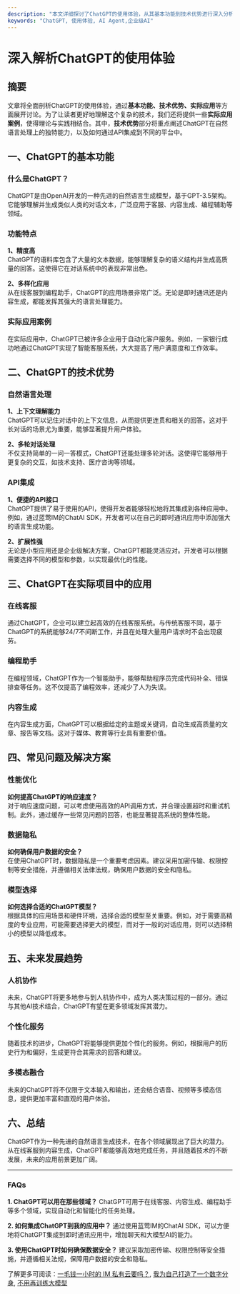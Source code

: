 ```yaml
---
description: "本文详细探讨了ChatGPT的使用体验，从其基本功能到技术优势进行深入分析，并结合实际应用案例，帮助开发者更好地理解和利用该技术。"
keywords: "ChatGPT, 使用体验, AI Agent,企业级AI"
---
```

# 深入解析ChatGPT的使用体验

## 摘要

文章将全面剖析ChatGPT的使用体验，通过**基本功能、技术优势、实际应用**等方面展开讨论。为了让读者更好地理解这个复杂的技术，我们还将提供一些**实际应用案例**，使得理论与实践相结合。其中，**技术优势**部分将重点阐述ChatGPT在自然语言处理上的独特能力，以及如何通过API集成到不同的平台中。

## 一、ChatGPT的基本功能

### 什么是ChatGPT？

ChatGPT是由OpenAI开发的一种先进的自然语言生成模型，基于GPT-3.5架构。它能够理解并生成类似人类的对话文本，广泛应用于客服、内容生成、编程辅助等领域。

### 功能特点

**1、精度高**  
ChatGPT的语料库包含了大量的文本数据，能够理解复杂的语义结构并生成高质量的回答。这使得它在对话系统中的表现非常出色。

**2、多样化应用**  
从在线客服到编程助手，ChatGPT的应用场景非常广泛。无论是即时通讯还是内容生成，都能发挥其强大的语言处理能力。

### 实际应用案例

在实际应用中，ChatGPT已被许多企业用于自动化客户服务。例如，一家银行成功地通过ChatGPT实现了智能客服系统，大大提高了用户满意度和工作效率。

## 二、ChatGPT的技术优势

### 自然语言处理

**1、上下文理解能力**  
ChatGPT可以记住对话中的上下文信息，从而提供更连贯和相关的回答。这对于长对话的场景尤为重要，能够显著提升用户体验。

**2、多轮对话处理**  
不仅支持简单的一问一答模式，ChatGPT还能处理多轮对话。这使得它能够用于更复杂的交互，如技术支持、医疗咨询等领域。

### API集成

**1、便捷的API接口**  
ChatGPT提供了易于使用的API，使得开发者能够轻松地将其集成到各种应用中。例如，通过蓝莺IM的ChatAI SDK，开发者可以在自己的即时通讯应用中添加强大的语言生成功能。

**2、扩展性强**  
无论是小型应用还是企业级解决方案，ChatGPT都能灵活应对。开发者可以根据需要选择不同的模型和参数，以实现最优化的性能。

## 三、ChatGPT在实际项目中的应用

### 在线客服

通过ChatGPT，企业可以建立起高效的在线客服系统。与传统客服不同，基于ChatGPT的系统能够24/7不间断工作，并且在处理大量用户请求时不会出现疲劳。

### 编程助手

在编程领域，ChatGPT作为一个智能助手，能够帮助程序员完成代码补全、错误排查等任务。这不仅提高了编程效率，还减少了人为失误。

### 内容生成

在内容生成方面，ChatGPT可以根据给定的主题或关键词，自动生成高质量的文章、报告等文档。这对于媒体、教育等行业具有重要价值。

## 四、常见问题及解决方案

### 性能优化

**如何提高ChatGPT的响应速度？**  
对于响应速度问题，可以考虑使用高效的API调用方式，并合理设置超时和重试机制。此外，通过缓存一些常见问题的回答，也能显著提高系统的整体性能。

### 数据隐私

**如何确保用户数据的安全？**  
在使用ChatGPT时，数据隐私是一个重要考虑因素。建议采用加密传输、权限控制等安全措施，并遵循相关法律法规，确保用户数据的安全和隐私。

### 模型选择

**如何选择合适的ChatGPT模型？**  
根据具体的应用场景和硬件环境，选择合适的模型至关重要。例如，对于需要高精度的专业应用，可能需要选择更大的模型，而对于一般的对话应用，则可以选择稍小的模型以降低成本。

## 五、未来发展趋势

### 人机协作

未来，ChatGPT将更多地参与到人机协作中，成为人类决策过程的一部分。通过与其他AI技术结合，ChatGPT有望在更多领域发挥其潜力。

### 个性化服务

随着技术的进步，ChatGPT将能够提供更加个性化的服务。例如，根据用户的历史行为和偏好，生成更符合其需求的回答和建议。

### 多模态融合

未来的ChatGPT将不仅限于文本输入和输出，还会结合语音、视频等多模态信息，提供更加丰富和直观的用户体验。

## 六、总结

ChatGPT作为一种先进的自然语言生成技术，在各个领域展现出了巨大的潜力。从在线客服到内容生成，ChatGPT都能够高效地完成任务，并且随着技术的不断发展，未来的应用前景更加广阔。

---

### FAQs

**1. ChatGPT可以用在那些领域？**
ChatGPT可用于在线客服、内容生成、编程助手等多个领域，实现自动化和智能化的任务处理。

**2. 如何集成ChatGPT到我的应用中？**
通过使用蓝莺IM的ChatAI SDK，可以方便地将ChatGPT集成到即时通讯应用中，增加聊天和大模型AI的能力。

**3. 使用ChatGPT时如何确保数据安全？**
建议采取加密传输、权限控制等安全措施，并遵循相关法规，保障用户数据的安全和隐私。

了解更多可阅读：[一毛钱一小时的 IM 私有云要吗？](https://www.lanyingim.com/articles/product-and-technologies/want-an-im-private-cloud-for-a-dime-an-hour.html), [我为自己打造了一个数字分身](https://www.lanyingim.com/articles/product-and-technologies/I-have-created-a-digital-avatar-for-myself.html), [不用再训练大模型](https://www.lanyingim.com/articles/Industry-development/do-not-train-your-own-llm-your-business-might-not-need-it.html)
